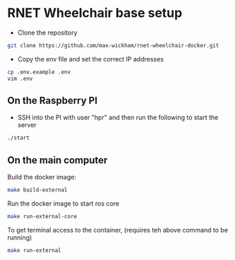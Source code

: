 # RNET Wheelchair base setup

- Clone the repository
```bash
git clone https://github.com/max-wickham/rnet-wheelchair-docker.git

```

- Copy the env file and set the correct IP addresses
```bash
cp .env.example .env
vim .env
```

## On the Raspberry PI
- SSH into the PI with user "hpr" and then run the following to start the server
```bash
./start
```

## On the main computer
Build the docker image:
```bash
make build-external
```
Run the docker image to start ros core
```bash
make run-external-core
```
To get terminal access to the container, (requires teh above command to be running)
```bash
make run-external
```
